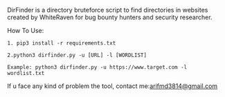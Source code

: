 DirFinder is a directory bruteforce script to find directories
in websites created by WhiteRaven for bug bounty hunters and 
security researcher.

How To Use:

    1. pip3 install -r requirements.txt
    
    2.python3 dirfinder.py -u [URL] -l [WORDLIST]

    Example: python3 dirfinder.py -u https://www.target.com -l wordlist.txt

If u face any kind of problem the tool, contact me:arifmd3814@gmail.com
